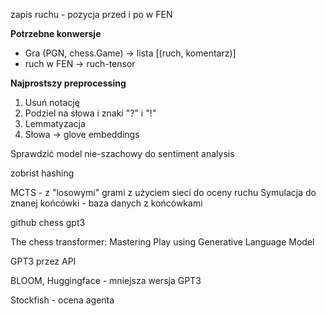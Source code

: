 zapis ruchu - pozycja przed i po w FEN

**Potrzebne konwersje**

* Gra (PGN, chess.Game) -> lista [(ruch, komentarz)]
* ruch w FEN -> ruch-tensor



**Najprostszy preprocessing**
1. Usuń notację
2. Podziel na słowa i znaki "?" i "!"
3. Lemmatyzacja
4. Słowa -> glove embeddings


Sprawdzić model nie-szachowy do sentiment analysis

zobrist hashing

MCTS - z "losowymi" grami z użyciem sieci do oceny ruchu
Symulacja do znanej końcówki - baza danych z końcówkami

github chess gpt3

The chess transformer: Mastering Play using Generative Language Model

GPT3 przez API

BLOOM, Huggingface - mniejsza wersja GPT3

Stockfish - ocena agenta